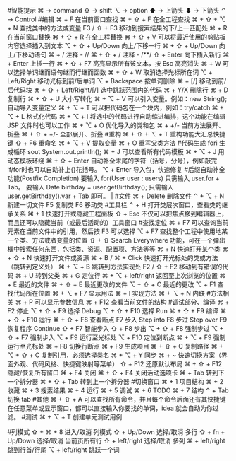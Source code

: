 #智能提示
⌘ -> command
⇧ -> shift
⌥ -> option
⬆ -> 上箭头
⬇ -> 下箭头
⌃ -> Control
#编辑
⌘ + F	在当前窗口查找
⌘ + ⇧ + F	在全工程查找
⌘ + ⇧ + ⌥ + N	查找类中的方法或变量
F3 / ⇧ + F3	移动到搜索结果的下/上一匹配处
⌘ + R	在当前窗口替换
⌘ + ⇧ + R	在全工程替换
⌘ + ⇧ + V	可以将最近使用的剪贴板内容选择插入到文本
⌥ + ⇧ + Up/Down	向上/下移一行
⌘ + ⇧ + Up/Down	向上/下移动语句
⌘ + /	注释 - //
⌘ + ⇧ + /	注释 - /**/
⇧ + Enter	向下插入新行
⌘ + Enter	上插一行
⌘ + ⇧ + F7	高亮显示所有该文本，按 Esc 高亮消失
⌘ + W	可以选择单词继而语句继而行继而函数
⌘ + ⇧ + W	取消选择光标所在词
⌥ + Left/Right	移动光标到前/后单词
⌥ + Backspace	按单词删除
⌘ + [/]	移动到前/后代码块
⌘ + ⇧ + Left/Right/[/]	选中跳跃范围内的代码
⌘ + Y/X	删除行
⌘ + D	复制行
⌘ + ⇧ + U	大小写转化
⌘ + ⌥ + V	可以引入变量。例如：new String(); 自动导入变量定义
⌘ + ⌥ + T	可以把代码包在一个块内，例如：try/catch
⌘ + ⌥ + L	格式化代码
⌘ + ⌥ + I	将选中的代码进行自动缩进编排，这个功能在编辑 JSP 文件时也可以工作
⌘ + ⌥ + O	优化导入的类和包
⌘ + +/-	当前方法展开、折叠
⌘ + ⇧ + +/-	全部展开、折叠
#重构
⌘ + ⇧ + ⌥ + T	重构功能大汇总快捷键
⇧ + F6	重命名
⌘ + ⌥ + V	提取变量
⌘ + O	重写父类方法
#代码生成
fori	生成循环
sout	System.out.println();
⌘ + J	可以查看所有代码模板
⌘ + ⌥ + J	用动态模板环绕
⌘ + ⇧ + Enter	自动补全末尾的字符（括号，分号），例如敲完if/for时也可以自动补上{}花括号。
⌥ + Enter	导入包，快速修复
#后缀自动补全功能(Postfix Completion)
要输入 for(User user : users) 只需输入 user.for + Tab。
要输入 Date birthday = user.getBirthday(); 只需输入 user.getBirthday().var + Tab 即可。 |
#文件
⌘ + Delete	删除文件
⌃ + ⌥ + N	新建一切文件
F5	复制类
F6	移动类
#工具栏
⌃ + H	打开类层次窗口，查看类的继承关系
⌘ + 1	快速打开或隐藏工程面板
⇧ + Esc	不仅可以把焦点移到编辑器上，而且还可以隐藏当前（或最后活动的）工具窗口
#查找定位
⌘ + F7	可以查询当前元素在当前文件中的引用，然后按 F3 可以选择
⌥ + F7	查找整个工程中使用地某一个类、方法或者变量的位置
⇧ + ⇧	Search Everywhere 功能，可在一个弹出框中搜索任何东西，包括类、资源、配置项、方法等等
⌘ + N	快速打开某个类
⌘ + ⇧ + N	快速打开文件或资源
⌘ + B / ⌘ + Click	快速打开光标处的类或方法（跳转到定义处）
⌘ + ⌥ + B	跳转到方法实现处
F2 / ⇧ + F2	移动到有错误的代码
⌘ + U	转到父类
⌘ + G	定位行
⌘ + ⌥ + left/right	返回至上次浏览的位置
⌘ + E	最近的文件
⌘ + ⇧ + E	最近更改的文件
⌥ + ⇧ + C	最近的更改
⌥ + F1	查找代码所在位置
⌘ + ⌥ + F7	显示用法
⌘ + I	实现方法
⌘ + ⌥ + N	内联
#方法相关
⌘ + P	可以显示参数信息
⌘ + F12	查看当前文件的结构
#调试部分、编译
⌘ + F2	停止
⌥ + ⇧ + F9	选择 Debug
⌥ + ⇧ + F10	选择 Run
⌘ + ⇧ + F9	编译
⌘ + ⇧ + F10	运行
⌘ + ⇧ + F8	查看断点
F7	步入 Step into
F8	步过 Step over
F9	恢复程序 Continue
⇧ + F7	智能步入
⇧ + F8	步出
⌥ + ⇧ + F8	强制步过
⌥ + ⇧ + F7	强制步入
⌥ + F9	运行至光标处
⌥ + F10	定位到断点
⌘ + ⌥ + F9	强制运行至光标处
⌘ + F8	切换行断点
⌘ + F9	生成项目
⌘ + ⇧ + C	复制路径
⌘ + ⌥ + ⇧ + C	复制引用，必须选择类名
⌘ + ⌥ + Y	同步
⌘ + ~	快速切换方案（界面外观、代码风格、快捷键映射等菜单）
⇧ + F12	还原默认布局
⌘ + ⇧ + F12	隐藏/恢复所有窗口
⌘ + F4	关闭
⌘ + ⇧ + F4	关闭活动选项卡
⌘ + Tab	转到下一个拆分器
⌘ + ⇧ + Tab	转到上一个拆分器
#切换窗口
⌘ + 1	项目结构
⌘ + 2	收藏
⌘ + 3	搜索结果
⌘ + 4	运行
⌘ + 5	调试
⌘ + 6	TODO
⌘ + 7	结构
⌃ + Tab	切换 tab
#其他
⌘ + ⇧ + A	可以查找所有命令，并且每个命令后面还有其快捷键
在任意菜单或显示窗口，都可以直接输入你要找的单词，idea 就会自动为你过滤。
#测试
⌘ + ⌥ + T	创建单元测试用例

#列模式
⇧ + ⌘ + 8  进入/取消 列模式
⇧ + Up/Down 选择/取消 多行
⇧ + fn + Up/Down 选择/取消 当前页所有行
⇧ + left/right 选择/取消 多列
⌘ + left/right 跳到行首/行尾
⌥ + left/right 跳跃一个词